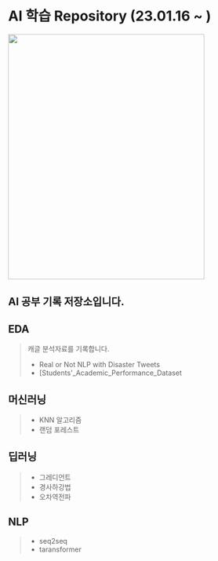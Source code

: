 # AI 학습 Repository (23.01.16 ~ )
<img src="https://user-images.githubusercontent.com/89494907/212573284-e4dab06f-c980-4553-bdb5-ece1eeebb880.png" width="400" height="500">

## AI 공부 기록 저장소입니다.
## EDA
> 캐글 분석자료를 기록합니다.
> * Real or Not NLP with Disaster Tweets
> * [Students'_Academic_Performance_Dataset
## 머신러닝
> * KNN 알고리즘
> * 랜덤 포레스트

## 딥러닝
> * 그레디언트
> * 경사하강법
> * 오차역전파
> 
> 
> 
## NLP
> * seq2seq
> * taransformer